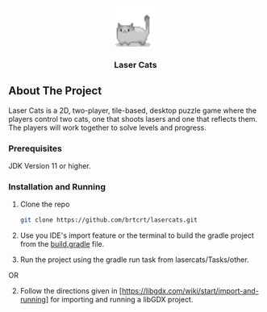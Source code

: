 <!-- PROJECT LOGO -->
<br />
<div align="center">
  <a href="https://github.com/brtcrt/lasercats/tree/main">
    <img src="assets/Cat.png" alt="Logo" width="80" height="80">
  </a>

<h3 align="center">Laser Cats</h3>
</div>


<!-- ABOUT THE PROJECT -->
## About The Project

Laser Cats is a 2D, two-player, tile-based, desktop puzzle game where the players control two cats, one that shoots lasers and one that reflects them. The players will work together to solve levels and progress.


### Prerequisites

JDK Version 11 or higher.


### Installation and Running

1. Clone the repo

   ```sh
   git clone https://github.com/brtcrt/lasercats.git
   ```
2. Use you IDE's import feature or the terminal to build the gradle project from the [build.gradle](desktop/build.gradle) file.

3. Run the project using the gradle run task from lasercats/Tasks/other.

OR 

2. Follow the directions given in [https://libgdx.com/wiki/start/import-and-running] for importing and running a libGDX project. 
